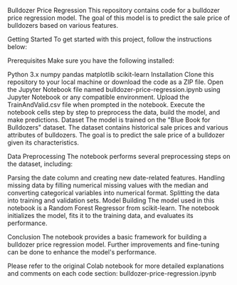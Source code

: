 Bulldozer Price Regression
This repository contains code for a bulldozer price regression model. The goal of this model is to predict the sale price of bulldozers based on various features.

Getting Started
To get started with this project, follow the instructions below:

Prerequisites
Make sure you have the following installed:

Python 3.x
numpy
pandas
matplotlib
scikit-learn
Installation
Clone this repository to your local machine or download the code as a ZIP file.
Open the Jupyter Notebook file named bulldozer-price-regression.ipynb using Jupyter Notebook or any compatible environment.
Upload the TrainAndValid.csv file when prompted in the notebook.
Execute the notebook cells step by step to preprocess the data, build the model, and make predictions.
Dataset
The model is trained on the "Blue Book for Bulldozers" dataset. The dataset contains historical sale prices and various attributes of bulldozers. The goal is to predict the sale price of a bulldozer given its characteristics.

Data Preprocessing
The notebook performs several preprocessing steps on the dataset, including:

Parsing the date column and creating new date-related features.
Handling missing data by filling numerical missing values with the median and converting categorical variables into numerical format.
Splitting the data into training and validation sets.
Model Building
The model used in this notebook is a Random Forest Regressor from scikit-learn. The notebook initializes the model, fits it to the training data, and evaluates its performance.

Conclusion
The notebook provides a basic framework for building a bulldozer price regression model. Further improvements and fine-tuning can be done to enhance the model's performance.

Please refer to the original Colab notebook for more detailed explanations and comments on each code section: bulldozer-price-regression.ipynb